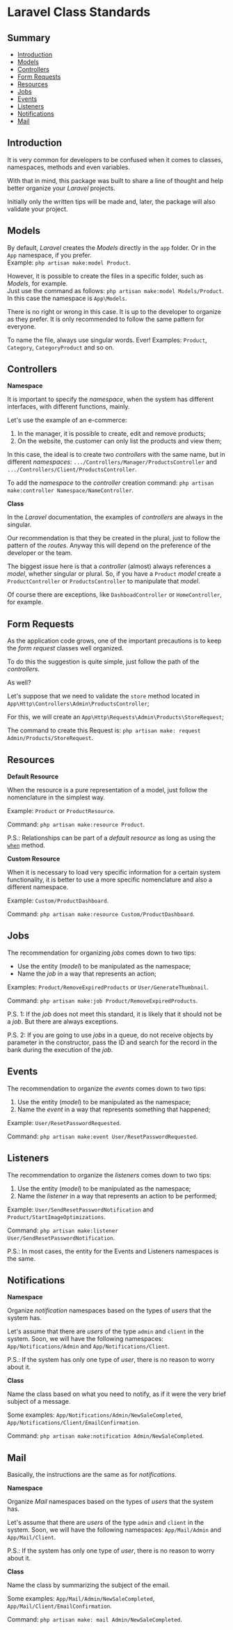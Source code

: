 # Laravel Class Standards

## Summary

 - [Introduction](#Introduction)
 - [Models](#Models)
 - [Controllers](#Controllers)
 - [Form Requests](#Form-Requests)
 - [Resources](#Resources)
 - [Jobs](#Jobs)
 - [Events](#Events)
 - [Listeners](#Listeners)
 - [Notifications](#Notifications)
 - [Mail](#Mail)

## Introduction

It is very common for developers to be confused when it comes to classes, namespaces, methods and even variables.

With that in mind, this package was built to share a line of thought and help better organize your _Laravel_ projects.

Initially only the written tips will be made and, later, the package will also validate your project.

## Models

By default, _Laravel_ creates the _Models_ directly in the `app` folder. Or in the `App` namespace, if you prefer.  
Example: `php artisan make:model Product`.

However, it is possible to create the files in a specific folder, such as _Models_, for example.  
Just use the command as follows: `php artisan make:model Models/Product`.  
In this case the namespace is `App\Models`.

There is no right or wrong in this case. It is up to the developer to organize as they prefer. It is only recommended to follow the same pattern for everyone.

To name the file, always use singular words. Ever! Examples: `Product`, `Category`, `CategoryProduct` and so on.

## Controllers

**Namespace**

It is important to specify the _namespace_, when the system has different interfaces, with different functions, mainly.

Let's use the example of an e-commerce:
1. In the manager, it is possible to create, edit and remove products;
2. On the website, the customer can only list the products and view them;

In this case, the ideal is to create two _controllers_ with the same name, but in different _namespaces_: `.../Controllers/Manager/ProductsController` and `.../Controllers/Client/ProductsController`.

To add the _namespace_ to the _controller_ creation command: `php artisan make:controller Namespace/NameController`.

**Class**

In the _Laravel_ documentation, the examples of _controllers_ are always in the singular.

Our recommendation is that they be created in the plural, just to follow the pattern of the _routes_.
Anyway this will depend on the preference of the developer or the team.

The biggest issue here is that a _controller_ (almost) always references a _model_, whether singular or plural. So, if you have a `Product` _model_ create a `ProductController` or `ProductsController` to manipulate that _model_.

Of course there are exceptions, like `DashboadController` or `HomeController`, for example.

## Form Requests

As the application code grows, one of the important precautions is to keep the _form request_ classes well organized.

To do this the suggestion is quite simple, just follow the path of the _controllers_.

As well?

Let's suppose that we need to validate the `store` method located in `App\Http\Controllers\Admin\ProductsController`;

For this, we will create an `App\Http\Requests\Admin\Products\StoreRequest`;

The command to create this Request is: `php artisan make: request Admin/Products/StoreRequest`.

## Resources

**Default Resource**

When the resource is a pure representation of a model, just follow the nomenclature in the simplest way.

Example: `Product` or `ProductResource`.

Command: `php artisan make:resource Product`.

P.S.: Relationships can be part of a _default resource_ as long as using the [`when`](https://laravel.com/docs/eloquent-resources#conditional-attributes) method.

**Custom Resource**

When it is necessary to load very specific information for a certain system functionality, it is better to use a more specific nomenclature and also a different namespace.

Example: `Custom/ProductDashboard`.

Command: `php artisan make:resource Custom/ProductDashboard`.

## Jobs

The recommendation for organizing _jobs_ comes down to two tips:

 - Use the entity (_model_) to be manipulated as the namespace;
 - Name the _job_ in a way that represents an action;

Examples: `Product/RemoveExpiredProducts` or `User/GenerateThumbnail`.

Command: `php artisan make:job Product/RemoveExpiredProducts`.

P.S. 1: If the _job_ does not meet this standard, it is likely that it should not be a _job_. But there are always exceptions.

P.S. 2: If you are going to use _jobs_ in a queue, do not receive objects by parameter in the constructor, pass the ID and search for the record in the bank during the execution of the _job_.

## Events

The recommendation to organize the _events_ comes down to two tips:

1. Use the entity (_model_) to be manipulated as the namespace;
2. Name the _event_ in a way that represents something that happened;

Example: `User/ResetPasswordRequested`.

Command: `php artisan make:event User/ResetPasswordRequested`.

## Listeners

The recommendation to organize the _listeners_ comes down to two tips:

1. Use the entity (_model_) to be manipulated as the namespace;
2. Name the _listener_ in a way that represents an action to be performed;

Example: `User/SendResetPasswordNotification` and `Product/StartImageOptimizations`.

Command: `php artisan make:listener User/SendResetPasswordNotification`.

P.S.: In most cases, the entity for the Events and Listeners namespaces is the same.

## Notifications

**Namespace**

Organize _notification_ namespaces based on the types of _users_ that the system has.

Let's assume that there are _users_ of the type `admin` and `client` in the system. Soon, we will have the following namespaces: `App/Notifications/Admin` and `App/Notifications/Client`.

P.S.: If the system has only one type of _user_, there is no reason to worry about it.

**Class**

Name the class based on what you need to notify, as if it were the very brief subject of a message.

Some examples: `App/Notifications/Admin/NewSaleCompleted`, `App/Notifications/Client/EmailConfirmation`.

Command: `php artisan make:notification Admin/NewSaleCompleted`.

## Mail

Basically, the instructions are the same as for _notifications_.

**Namespace**

Organize _Mail_ namespaces based on the types of _users_ that the system has.

Let's assume that there are _users_ of the type `admin` and `client` in the system. Soon, we will have the following namespaces: `App/Mail/Admin` and `App/Mail/Client`.

P.S.: If the system has only one type of _user_, there is no reason to worry about it.

**Class**

Name the class by summarizing the subject of the email.

Some examples: `App/Mail/Admin/NewSaleCompleted`, `App/Mail/Client/EmailConfirmation`.

Command: `php artisan make: mail Admin/NewSaleCompleted`.